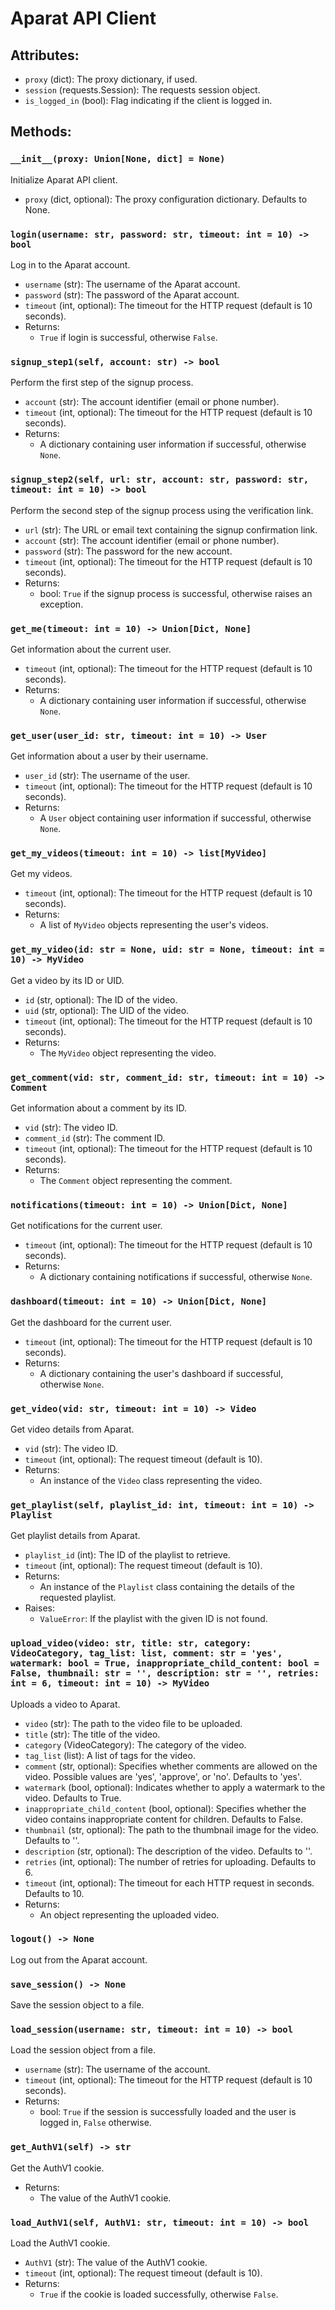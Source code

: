 # Aparat API Client

## Attributes:
- `proxy` (dict): The proxy dictionary, if used.
- `session` (requests.Session): The requests session object.
- `is_logged_in` (bool): Flag indicating if the client is logged in.

## Methods:

### `__init__(proxy: Union[None, dict] = None)`
Initialize Aparat API client.

- `proxy` (dict, optional): The proxy configuration dictionary. Defaults to None.

### `login(username: str, password: str, timeout: int = 10) -> bool`
Log in to the Aparat account.

- `username` (str): The username of the Aparat account.
- `password` (str): The password of the Aparat account.
- `timeout` (int, optional): The timeout for the HTTP request (default is 10 seconds).
- Returns:
    - `True` if login is successful, otherwise `False`.

### `signup_step1(self, account: str) -> bool`
Perform the first step of the signup process.

- `account` (str): The account identifier (email or phone number).
- `timeout` (int, optional): The timeout for the HTTP request (default is 10 seconds).
- Returns:
    - A dictionary containing user information if successful, otherwise `None`.

### `signup_step2(self, url: str, account: str, password: str, timeout: int = 10) -> bool`
Perform the second step of the signup process using the verification link.

- `url` (str): The URL or email text containing the signup confirmation link.
- `account` (str): The account identifier (email or phone number).
- `password` (str): The password for the new account.
- `timeout` (int, optional): The timeout for the HTTP request (default is 10 seconds).
- Returns:
    - bool: `True` if the signup process is successful, otherwise raises an exception.

### `get_me(timeout: int = 10) -> Union[Dict, None]`
Get information about the current user.

- `timeout` (int, optional): The timeout for the HTTP request (default is 10 seconds).
- Returns:
    - A dictionary containing user information if successful, otherwise `None`.

### `get_user(user_id: str, timeout: int = 10) -> User`
Get information about a user by their username.

- `user_id` (str): The username of the user.
- `timeout` (int, optional): The timeout for the HTTP request (default is 10 seconds).
- Returns:
    - A `User` object containing user information if successful, otherwise `None`.

### `get_my_videos(timeout: int = 10) -> list[MyVideo]`
Get my videos.

- `timeout` (int, optional): The timeout for the HTTP request (default is 10 seconds).
- Returns:
    - A list of `MyVideo` objects representing the user's videos.

### `get_my_video(id: str = None, uid: str = None, timeout: int = 10) -> MyVideo`
Get a video by its ID or UID.

- `id` (str, optional): The ID of the video.
- `uid` (str, optional): The UID of the video.
- `timeout` (int, optional): The timeout for the HTTP request (default is 10 seconds).
- Returns:
    - The `MyVideo` object representing the video.

### `get_comment(vid: str, comment_id: str, timeout: int = 10) -> Comment`
Get information about a comment by its ID.

- `vid` (str): The video ID.
- `comment_id` (str): The comment ID.
- `timeout` (int, optional): The timeout for the HTTP request (default is 10 seconds).
- Returns:
    - The `Comment` object representing the comment.

### `notifications(timeout: int = 10) -> Union[Dict, None]`
Get notifications for the current user.

- `timeout` (int, optional): The timeout for the HTTP request (default is 10 seconds).
- Returns:
    - A dictionary containing notifications if successful, otherwise `None`.

### `dashboard(timeout: int = 10) -> Union[Dict, None]`
Get the dashboard for the current user.

- `timeout` (int, optional): The timeout for the HTTP request (default is 10 seconds).
- Returns:
    - A dictionary containing the user's dashboard if successful, otherwise `None`.

### `get_video(vid: str, timeout: int = 10) -> Video`
Get video details from Aparat.

- `vid` (str): The video ID.
- `timeout` (int, optional): The request timeout (default is 10).
- Returns:
    - An instance of the `Video` class representing the video.

### `get_playlist(self, playlist_id: int, timeout: int = 10) -> Playlist`
Get playlist details from Aparat.

- `playlist_id` (int): The ID of the playlist to retrieve.
- `timeout` (int, optional): The request timeout (default is 10).
- Returns:
    - An instance of the `Playlist` class containing the details of the requested playlist.
- Raises:
    - `ValueError`: If the playlist with the given ID is not found.

### `upload_video(video: str, title: str, category: VideoCategory, tag_list: list, comment: str = 'yes', watermark: bool = True, inappropriate_child_content: bool = False, thumbnail: str = '', description: str = '', retries: int = 6, timeout: int = 10) -> MyVideo`
Uploads a video to Aparat.

- `video` (str): The path to the video file to be uploaded.
- `title` (str): The title of the video.
- `category` (VideoCategory): The category of the video.
- `tag_list` (list): A list of tags for the video.
- `comment` (str, optional): Specifies whether comments are allowed on the video. Possible values are 'yes', 'approve', or 'no'. Defaults to 'yes'.
- `watermark` (bool, optional): Indicates whether to apply a watermark to the video. Defaults to True.
- `inappropriate_child_content` (bool, optional): Specifies whether the video contains inappropriate content for children. Defaults to False.
- `thumbnail` (str, optional): The path to the thumbnail image for the video. Defaults to ''.
- `description` (str, optional): The description of the video. Defaults to ''.
- `retries` (int, optional): The number of retries for uploading. Defaults to 6.
- `timeout` (int, optional): The timeout for each HTTP request in seconds. Defaults to 10.
- Returns:
    - An object representing the uploaded video.

### `logout() -> None`
Log out from the Aparat account.

### `save_session() -> None`
Save the session object to a file.

### `load_session(username: str, timeout: int = 10) -> bool`
Load the session object from a file.

- `username` (str): The username of the account.
- `timeout` (int, optional): The timeout for the HTTP request (default is 10 seconds).
- Returns:
    - bool: `True` if the session is successfully loaded and the user is logged in, `False` otherwise.

### `get_AuthV1(self) -> str`
Get the AuthV1 cookie.

- Returns:
    - The value of the AuthV1 cookie.

### `load_AuthV1(self, AuthV1: str, timeout: int = 10) -> bool`
Load the AuthV1 cookie.

- `AuthV1` (str): The value of the AuthV1 cookie.
- `timeout` (int, optional): The request timeout (default is 10).
- Returns:
    - `True` if the cookie is loaded successfully, otherwise `False`.

